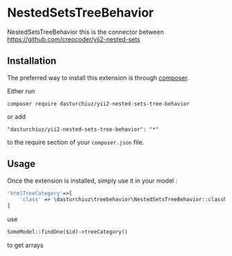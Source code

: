 NestedSetsTreeBehavior
======================
NestedSetsTreeBehavior this is the connector between
https://github.com/creocoder/yii2-nested-sets

Installation
------------

The preferred way to install this extension is through [composer](http://getcomposer.org/download/).

Either run

```
composer require dasturchiuz/yii2-nested-sets-tree-behavior
```

or add

```
"dasturchiuz/yii2-nested-sets-tree-behavior": "*"
```

to the require section of your `composer.json` file.


Usage
-----

Once the extension is installed, simply use it in your model  :

```php
'htmlTreeCategory'=>[
    'class' => \dasturchiuz\treebehavior\NestedSetsTreeBehavior::className()
]
```
use
```php
SomeModel::findOne($id)->treeCategory()
```
to get arrays


